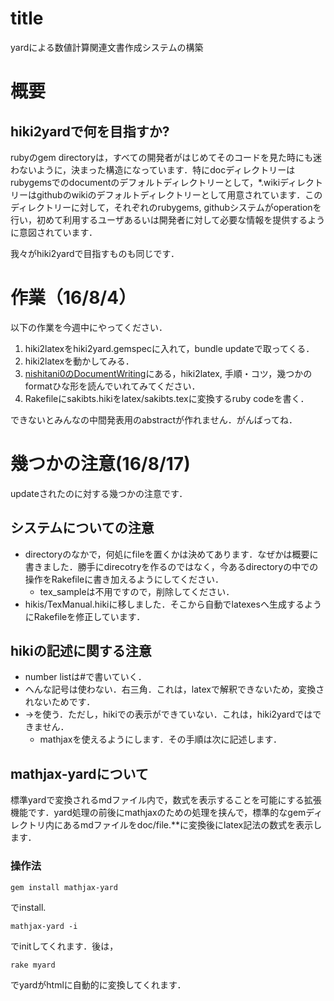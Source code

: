 # title
yardによる数値計算関連文書作成システムの構築

# 概要
## hiki2yardで何を目指すか?
rubyのgem directoryは，すべての開発者がはじめてそのコードを見た時にも迷わないように，決まった構造になっています．特にdocディレクトリーはrubygemsでのdocumentのデフォルトディレクトリーとして，*.wikiディレクトリーはgithubのwikiのデフォルトディレクトリーとして用意されています．このディレクトリーに対して，それぞれのrubygems, githubシステムがoperationを行い，初めて利用するユーザあるいは開発者に対して必要な情報を提供するように意図されています．

我々がhiki2yardで目指すものも同じです．



# 作業（16/8/4）
以下の作業を今週中にやってください．
1. hiki2latexをhiki2yard.gemspecに入れて，bundle updateで取ってくる．
1. hiki2latexを動かしてみる．
  1. [nishitani0のDocumentWriting](http://nishitani0.kwansei.ac.jp/~bob/nishitani0/Internal/DocumentWriting.html)にある，hiki2latex, 手順・コツ，幾つかのformatひな形を読んでいれてみてください．
1. Rakefileにsakibts.hikiをlatex/sakibts.texに変換するruby codeを書く．

できないとみんなの中間発表用のabstractが作れません．がんばってね．

# 幾つかの注意(16/8/17)
updateされたのに対する幾つかの注意です．

## システムについての注意
- directoryのなかで，何処にfileを置くかは決めてあります．なぜかは概要に書きました．勝手にdirecotryを作るのではなく，今あるdirectoryの中での操作をRakefileに書き加えるようにしてください．
  - tex_sampleは不用ですので，削除してください．
- hikis/TexManual.hikiに移しました．そこから自動でlatexesへ生成するようにRakefileを修正しています．

## hikiの記述に関する注意
- number listは\#で書いていく．
- へんな記号は使わない．右三角．これは，latexで解釈できないため，変換されないためです．
- $\rightarrow$を使う．ただし，hikiでの表示ができていない．これは，hiki2yardではできません．
  - mathjaxを使えるようにします．その手順は次に記述します．

## mathjax-yardについて
標準yardで変換されるmdファイル内で，数式を表示することを可能にする拡張機能です．yard処理の前後にmathjaxのための処理を挟んで，標準的なgemディレクトリ内にあるmdファイルをdoc/file.**に変換後にlatex記法の数式を表示します．

### 操作法
```
gem install mathjax-yard
```
でinstall.
```
mathjax-yard -i
```
でinitしてくれます．後は，　
```
rake myard
```
でyardがhtmlに自動的に変換してくれます．
